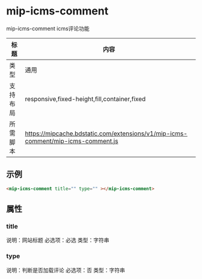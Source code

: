 ﻿# mip-icms-comment

 mip-icms-comment icms评论功能

标题|内容
----|----
类型|通用
支持布局|responsive,fixed-height,fill,container,fixed
所需脚本|https://mipcache.bdstatic.com/extensions/v1/mip-icms-comment/mip-icms-comment.js

## 示例
```html
<mip-icms-comment title="" type="" ></mip-icms-comment>
```
## 属性

### title

说明：网站标题
必选项：必选
类型：字符串

### type

说明：判断是否加载评论
必选项：否
类型：字符串
